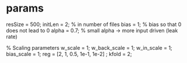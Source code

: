 # params

resSize = 500;
initLen = 2;           % in number of files
bias = 1;            % bias so that 0 does not lead to 0
alpha = 0.7;           % small alpha -> more input driven (leak rate)

% Scaling parameters
w_scale = 1;
w_back_scale = 1;
w_in_scale = 1;
bias_scale = 1;
reg = [2, 1, 0.5, 1e-1, 1e-2] ;
kfold = 2;